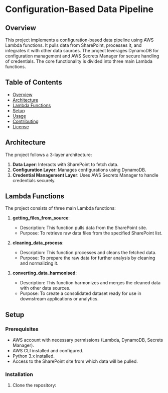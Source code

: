 # Configuration-Based Data Pipeline

## Overview
This project implements a configuration-based data pipeline using AWS Lambda functions. It pulls data from SharePoint, processes it, and integrates it with other data sources. The project leverages DynamoDB for configuration management and AWS Secrets Manager for secure handling of credentials. The core functionality is divided into three main Lambda functions.

## Table of Contents
- [Overview](#overview)
- [Architecture](#architecture)
- [Lambda Functions](#lambda-functions)
- [Setup](#setup)
- [Usage](#usage)
- [Contributing](#contributing)
- [License](#license)

## Architecture
The project follows a 3-layer architecture:
1. **Data Layer**: Interacts with SharePoint to fetch data.
2. **Configuration Layer**: Manages configurations using DynamoDB.
3. **Credential Management Layer**: Uses AWS Secrets Manager to handle credentials securely.

## Lambda Functions
The project consists of three main Lambda functions:

1. **getting_files_from_source**: 
   - Description: This function pulls data from the SharePoint site.
   - Purpose: To retrieve raw data files from the specified SharePoint list.

2. **cleaning_data_process**:
   - Description: This function processes and cleans the fetched data.
   - Purpose: To prepare the raw data for further analysis by cleaning and normalizing it.

3. **converting_data_harmonised**:
   - Description: This function harmonizes and merges the cleaned data with other data sources.
   - Purpose: To create a consolidated dataset ready for use in downstream applications or analytics.

## Setup
### Prerequisites
- AWS account with necessary permissions (Lambda, DynamoDB, Secrets Manager).
- AWS CLI installed and configured.
- Python 3.x installed.
- Access to the SharePoint site from which data will be pulled.

### Installation
1. Clone the repository:
   ```bash
   

